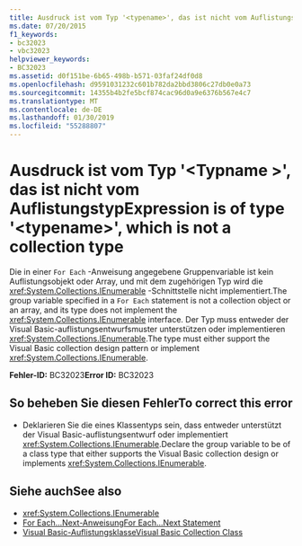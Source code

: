 ```yaml
---
title: Ausdruck ist vom Typ '<typename>', das ist nicht vom Auflistungstyp
ms.date: 07/20/2015
f1_keywords:
- bc32023
- vbc32023
helpviewer_keywords:
- BC32023
ms.assetid: d0f151be-6b65-498b-b571-03faf24df0d8
ms.openlocfilehash: d9591031232c601b782da2bbd3806c27db0e0a73
ms.sourcegitcommit: 14355b4b2fe5bcf874cac96d0a9e6376b567e4c7
ms.translationtype: MT
ms.contentlocale: de-DE
ms.lasthandoff: 01/30/2019
ms.locfileid: "55288807"
---
```

# <a name="expression-is-of-type-typename-which-is-not-a-collection-type"></a><span data-ttu-id="157a5-102">Ausdruck ist vom Typ '\<Typname >', das ist nicht vom Auflistungstyp</span><span class="sxs-lookup"><span data-stu-id="157a5-102">Expression is of type '\<typename>', which is not a collection type</span></span>
<span data-ttu-id="157a5-103">Die in einer `For Each` -Anweisung angegebene Gruppenvariable ist kein Auflistungsobjekt oder Array, und mit dem zugehörigen Typ wird die <xref:System.Collections.IEnumerable> -Schnittstelle nicht implementiert.</span><span class="sxs-lookup"><span data-stu-id="157a5-103">The group variable specified in a `For Each` statement is not a collection object or an array, and its type does not implement the <xref:System.Collections.IEnumerable> interface.</span></span> <span data-ttu-id="157a5-104">Der Typ muss entweder der Visual Basic-auflistungsentwurfsmuster unterstützen oder implementieren <xref:System.Collections.IEnumerable>.</span><span class="sxs-lookup"><span data-stu-id="157a5-104">The type must either support the Visual Basic collection design pattern or implement <xref:System.Collections.IEnumerable>.</span></span>  
  
 <span data-ttu-id="157a5-105">**Fehler-ID:** BC32023</span><span class="sxs-lookup"><span data-stu-id="157a5-105">**Error ID:** BC32023</span></span>  
  
## <a name="to-correct-this-error"></a><span data-ttu-id="157a5-106">So beheben Sie diesen Fehler</span><span class="sxs-lookup"><span data-stu-id="157a5-106">To correct this error</span></span>  
  
-   <span data-ttu-id="157a5-107">Deklarieren Sie die eines Klassentyps sein, dass entweder unterstützt der Visual Basic-auflistungsentwurf oder implementiert <xref:System.Collections.IEnumerable>.</span><span class="sxs-lookup"><span data-stu-id="157a5-107">Declare the group variable to be of a class type that either supports the Visual Basic collection design or implements <xref:System.Collections.IEnumerable>.</span></span>  
  
## <a name="see-also"></a><span data-ttu-id="157a5-108">Siehe auch</span><span class="sxs-lookup"><span data-stu-id="157a5-108">See also</span></span>

- <xref:System.Collections.IEnumerable>
- [<span data-ttu-id="157a5-109">For Each...Next-Anweisung</span><span class="sxs-lookup"><span data-stu-id="157a5-109">For Each...Next Statement</span></span>](../../visual-basic/language-reference/statements/for-each-next-statement.md)
- [<span data-ttu-id="157a5-110">Visual Basic-Auflistungsklasse</span><span class="sxs-lookup"><span data-stu-id="157a5-110">Visual Basic Collection Class</span></span>](../../visual-basic/programming-guide/concepts/collections.md#visual-basic-collection-class)
